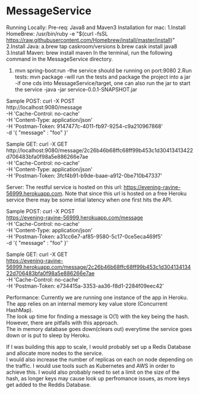 # MessageService

Running Locally:
Pre-req: Java8 and Maven3
Installation for mac:
1.Install HomeBrew: /usr/bin/ruby -e "$(curl -fsSL https://raw.githubusercontent.com/Homebrew/install/master/install)"
2.Install Java:
  a.brew tap caskroom/versions
  b.brew cask install java8
3.Install Maven: brew install maven
In the terminal, run the following command in the MessageService directory.
1. mvn spring-boot:run
-the service should be running on port:9080
2.Run tests: mvn package
-will run the tests and package the project into a jar
-if one cds into MessageService/target, one can also run the jar to start the service
    -java -jar service-0.0.1-SNAPSHOT.jar

Sample POST:
curl -X POST \
  http://localhost:9080/message \
  -H 'Cache-Control: no-cache' \
  -H 'Content-Type: application/json' \
  -H 'Postman-Token: 9147477c-4011-fb97-9254-c9a210967868' \
  -d '{
	"message" : "foo"
}'

Sample GET:
curl -X GET \
  http://localhost:9080/message/2c26b46b68ffc68ff99b453c1d30413413422d706483bfa0f98a5e886266e7ae \
  -H 'Cache-Control: no-cache' \
  -H 'Content-Type: application/json' \
  -H 'Postman-Token: 3fcf4b91-b9de-baae-a912-0be710b47337' 

Server:
The restful service is hosted on this url: https://evening-ravine-56999.herokuapp.com. 
Note that since this url is hosted on a free Heroku service there may be some intial latency when one first hits the API.

Sample POST:
curl -X POST \
  https://evening-ravine-56999.herokuapp.com/message \
  -H 'Cache-Control: no-cache' \
  -H 'Content-Type: application/json' \
  -H 'Postman-Token: a31cc6e7-af85-9580-5c17-0ce5eca469f5' \
  -d '{
	"message" : "foo"
}'

Sample GET:
curl -X GET \
  https://evening-ravine-56999.herokuapp.com/message/2c26b46b68ffc68ff99b453c1d30413413422d706483bfa0f98a5e886266e7ae \
  -H 'Cache-Control: no-cache' \
  -H 'Postman-Token: e734415a-3353-aa36-f8d1-2284f09eec42' 


Performance:
Currently we are running one instance of the app in Heroku.  The app relies on an internal memory key value store (Concurrent HashMap).  
The look up time for finding a message is O(1) with the key being the hash.  However, there are pitfalls with this approach.  
The in memory database goes down(clears out) everytime the service goes down or is put to sleep by Heroku.  

If I was building this app to scale, I would probably set up a Redis Database and allocate more nodes to the service.  
I would also increase the number of replicas on each on node depending on the traffic.  I would use tools such as Kubernetes and AWS
in order to achieve this. I would also probably need to set a limit on the size of the hash, as longer keys may cause look up perfromance issues, 
as more keys get added to the Reddis Database.
